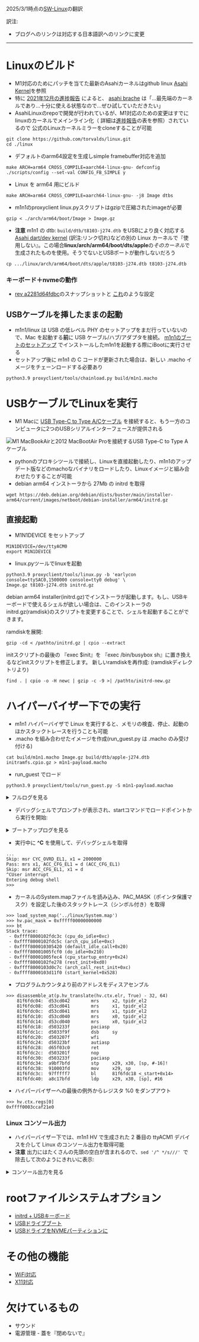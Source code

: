 2025/3/1時点の[SW-Linux](https://github.com/AsahiLinux/docs/blob/main/docs/SW-Linux.md)の翻訳

訳注:
- ブログへのリンクは対応する日本語訳へのリンクに変更

---
# Linuxのビルド
* M1対応のためにパッチを当てた最新のAsahiカーネルはgithub linux [Asahi Kernel](https://github.com/AsahiLinux/linux)を参照
* 特に [2021年12月の進捗報告](https://github.com/asfdrwe/asahi-linux-translations/blob/main/PROGRESS20211011.md) によると、
[asahi brache](https://github.com/AsahiLinux/linux/tree/asahi) は「...最先端のカーネルであり...十分に使える状態なので...ぜひ試していただきたい」
* AsahiLinuxのrepoで開発が行われているが、M1対応のための変更はすでにlinuxのカーネルでメインライン化（
詳細は[進捗報告](https://github.com/asfdrwe/asahi-linux-translations/blob/main/PROGRESS20211011.md)の表を参照）されているので
公式のLinuxカーネルミラーをcloneすることが可能

```
git clone https://github.com/torvalds/linux.git
cd ./linux
```

* デフォルトのarm64設定を生成しsimple framebuffer対応を追加

```
make ARCH=arm64 CROSS_COMPILE=aarch64-linux-gnu- defconfig
./scripts/config --set-val CONFIG_FB_SIMPLE y
```

* Linux を arm64 用にビルド

```
make ARCH=arm64 CROSS_COMPILE=aarch64-linux-gnu- -j8 Image dtbs
```

* m1n1のproxyclient linux.pyスクリプトはgzipで圧縮されたimageが必要

```
gzip < ./arch/arm64/boot/Image > Image.gz
```

* **注意** m1n1 の dtb: `build/dtb/t8103-j274.dtb` をUSBにより良く対応する [Asahi dart/dev kernel](https://github.com/AsahiLinux/linux/tree/dart/dev) (訳注:リンク切れ)などの別の Linux カーネルで『使用しない』。この場合**linux/arch/arm64/boot/dts/apple**の*そのカーネル*で生成されたものを使用。そうでないとUSBポートが動作しないだろう

```
cp .../linux/arch/arm64/boot/dts/apple/t8103-j274.dtb t8103-j274.dtb
```

### キーボード＋nvmeの動作
* [rev a2281d64fdbc](https://github.com/amworsley/AsahiLinux/tree/asahi-kbd)のスナップショットと
[これ](https://raw.githubusercontent.com/amworsley/asahi-wiki/main/images/config-keyboard+nvme)のような設定

## USBケーブルを挿したままの起動
  * m1n1/linux は USB の低レベル PHY のセットアップをまだ行っていないので、Mac を起動する**前**に USB ケーブル/ハブ/アダプタを接続。 
[m1n1のブートのセットアップ](Developer-Quickstart.md#セットアップ)
でインストールしたm1n1を起動する際にiBootに実行させる
  * セットアップ後に m1n1 の C コードが更新された場合は、新しい .macho イメージをチェーンロードする必要あり

```
python3.9 proxyclient/tools/chainload.py build/m1n1.macho
```

# USBケーブルでLinuxを実行
  * M1 Macに
[USB Type-C to Type A/Cケーブル](Developer-Quickstart.md#標準的なUSBケーブルを使ったUSBガジェットモード)
を接続すると、もう一方のコンピュータに2つのUSBシリアルインターフェースが提供される

![M1 MacBookAirと2012 MacBootAir Proを接続するUSB Type-C to Type Aケーブル](https://github.com/AsahiLinux/docs/blob/main/docs/assets/usb-setup.png)

  * pythonのプロキシツールで接続し、Linuxを直接起動したり、m1n1のアップデート版などのmachoなバイナリをロードしたり、Linuxイメージと組み合わせたりすることが可能
* debian arm64 インストーラから 27Mb の initrd を取得

```
wget https://deb.debian.org/debian/dists/buster/main/installer-arm64/current/images/netboot/debian-installer/arm64/initrd.gz
```

## 直接起動
* M1N1DEVICE をセットアップ
```
M1N1DEVICE=/dev/ttyACM0
export M1N1DEVICE
```

* linux.pyツールでlinuxを起動

```
python3.9 proxyclient/tools/linux.py -b 'earlycon console=ttySAC0,1500000 console=tty0 debug' \
Image.gz t8103-j274.dtb initrd.gz
```

debian arm64 installer(initrd.gz)でインストーラが起動します。もし、USBキーボードで使えるシェルが欲しい場合は、このインストーラのinitrd.gz(ramdisk)のスクリプトを変更することで、シェルを起動することができます。

ramdiskを展開:

```
gzip -cd < /pathto/initrd.gz | cpio --extract
```

initスクリプトの最後の 『exec $init』を 『exec /bin/busybox sh』に置き換えるなどinitスクリプトを修正します。
新しいramdiskを再作成: (ramdiskディレクトリより) 

```
find . | cpio -o -H newc | gzip -c -9 >| /pathto/initrd-new.gz
```

# ハイパーバイザー下での実行
  * m1n1 ハイパーバイザで Linux を実行すると、メモリの検査、停止、起動のほかスタックトレースを行うことも可能
  * .macho を組み合わせたイメージを作成(run_guest.py は .macho のみ受け付ける) 
```
cat build/m1n1.macho Image.gz build/dtb/apple-j274.dtb initramfs.cpio.gz > m1n1-payload.macho
```

 * run_guest でロード
```
python3.9 proxyclient/tools/run_guest.py -S m1n1-payload.machao
```

<details>
<summary>フルログを見る</summary>

```
% python3.9 proxyclient/tools/run_guest.py -S m1n1-payload.macho
Fetching ADT (0x00058000 bytes)...
Disable iodev IODEV.USB1
Initializing hypervisor over iodev IODEV.USB0
TTY> Starting secondary CPUs...
TTY> Starting CPU 1 (0:1)...   Started.
TTY> Starting CPU 2 (0:2)...   Started.
TTY> Starting CPU 3 (0:3)...   Started.
TTY> Starting CPU 4 (1:0)...   Started.
TTY> Starting CPU 5 (1:1)...   Started.
TTY> Starting CPU 6 (1:2)...   Started.
TTY> Starting CPU 7 (1:3)...   Started.
Removing ADT node /arm-io/dart-usb0
Removing ADT node /arm-io/atc-phy0
Removing ADT node /arm-io/usb-drd0
Removing ADT node /arm-io/acio0
Removing ADT node /arm-io/acio-cpu0
Removing ADT node /arm-io/dart-acio0
Removing ADT node /arm-io/apciec0
Removing ADT node /arm-io/dart-apciec0
Removing ADT node /arm-io/apciec0-piodma
Removing ADT node /arm-io/i2c0/hpmBusManager/hpm0
Removing ADT node /arm-io/atc0-dpxbar
Removing ADT node /arm-io/atc0-dpphy
Removing ADT node /arm-io/atc0-dpin0
Removing ADT node /arm-io/atc0-dpin1
Removing ADT node /arm-io/atc-phy0
Removing ADT node /cpus/cpu1
Removing ADT node /cpus/cpu2
Removing ADT node /cpus/cpu3
Removing ADT node /cpus/cpu4
Removing ADT node /cpus/cpu5
Removing ADT node /cpus/cpu6
Removing ADT node /cpus/cpu7
LOAD: _HDR 16384 bytes from 0 to 0
LOAD: TEXT 131072 bytes from 4000 to 4000
LOAD: RODA 32768 bytes from 24000 to 24000
LOAD: DATA 393216 bytes from 2c000 to 2c000
ZERO: 442368 bytes from 0x8c000 to 0xf8000
LOAD: PYLD 9851973 bytes from 8c000 to f8000
SKIP: 57256891 bytes from 0xa5d445 to 0x40f8000
Total region size: 0x11b4000 bytes
Physical memory: 0x819d30000 .. 0xbccbe8000
Guest region start: 0x81ade8000
Mapping guest physical memory...
Loading kernel image (0xa5d449 bytes)...
.........................................................................................................................................................................................................................................................................................................................................................................................................................................................................................................................................................................................................................................................................................................................................................................................................................................................................................................................................................................................................................................................................................................................................................................................................................................................
Copying SEPFW (0x750000 bytes)...
Copying TrustCache (0x60000 bytes)...
Adjusting addresses in ADT...
Uploading ADT (0x4f088 bytes)...
Setting up bootargs at 0x81bf98000...
Entering hypervisor shell. Type `start` to start the guest.
>>>
```


</details>

 * デバッグシェルでプロンプトが表示され、startコマンドでロードポイントから実行を開始:
<details>
<summary>ブートアップログを見る</summary>

```
Entering hypervisor shell. Type `start` to start the guest.
>>> start
Disabling other iodevs...
 - IODEV.UART
 - IODEV.FB
 - IODEV.USB1
 - IODEV.USB0_SEC
 - IODEV.USB1_SEC
Doing essential MMIO remaps...
Updating page tables...
PT[200000000:235200000] -> HW
PT[235200000:235204000] -> RESERVED VUART
PT[235204000:23b700420] -> HW
PT[23b700420:23b700424] -> RESERVED PMU HACK
PT[23b700424:23d280088] -> HW
PT[23d280088:23d28008c] -> RESERVED PMU HACK
PT[23d28008c:23d280098] -> HW
PT[23d280098:23d28009c] -> RESERVED PMU HACK
PT[23d28009c:700000000] -> HW
Improving logo...
Shutting down framebuffer...
Enabling SPRR...
Enabling GXF...
Jumping to entrypoint at 0x81b118800
Pass: mrs x0, HID5_EL1 = 2082df50e700df14 (HID5_EL1)
Pass: msr HID5_EL1, x0 = 2082df50e700df14 (OK) (HID5_EL1)
Pass: mrs x0, EHID9_EL1 = 600000811 (EHID9_EL1)
Pass: msr EHID9_EL1, x0 = 600000811 (OK) (EHID9_EL1)
Pass: mrs x0, EHID10_EL1 = 3000528002788 (EHID10_EL1)
Pass: msr EHID10_EL1, x0 = 3000528002788 (OK) (EHID10_EL1)
Pass: mrs x0, EHID20_EL1 = 618100 (EHID20_EL1)
Pass: msr EHID20_EL1, x0 = 618100 (OK) (EHID20_EL1)
Pass: mrs x0, EHID20_EL1 = 618100 (EHID20_EL1)
Pass: msr EHID20_EL1, x0 = 618100 (OK) (EHID20_EL1)
Pass: mrs x0, EHID20_EL1 = 618100 (EHID20_EL1)
Pass: msr EHID20_EL1, x0 = 618100 (OK) (EHID20_EL1)
Pass: mrs x1, CYC_OVRD_EL1 = 2000000 (CYC_OVRD_EL1)
Skip: msr CYC_OVRD_EL1, x1 = 2000000
Pass: mrs x1, ACC_CFG_EL1 = d (ACC_CFG_EL1)
Skip: msr ACC_CFG_EL1, x1 = d
```

</details>

  *  実行中に **^C** を使用して、デバッグシェルを取得

```
...
Skip: msr CYC_OVRD_EL1, x1 = 2000000
Pass: mrs x1, ACC_CFG_EL1 = d (ACC_CFG_EL1)
Skip: msr ACC_CFG_EL1, x1 = d
^CUser interrupt
Entering debug shell
>>> 
```
  *  カーネルのSystem.mapファイルを読み込み、PAC_MASK（ポインタ保護マスク）を設定した後のスタックトレース（シンボル付き）を取得

```
>>> load_system_map('../linux/System.map')
>>> hv.pac_mask = 0xfffff00000000000
>>> bt
Stack trace:
 - 0xffff8000102fdc3c (cpu_do_idle+0xc)
 - 0xffff8000102fdc5c (arch_cpu_idle+0xc)
 - 0xffff800010305420 (default_idle_call+0x20)
 - 0xffff80001005fcf0 (do_idle+0x210)
 - 0xffff80001005fec4 (cpu_startup_entry+0x24)
 - 0xffff8000102fe278 (rest_init+0xd0)
 - 0xffff8000103d0c7c (arch_call_rest_init+0xc)
 - 0xffff8000103d11f0 (start_kernel+0x528)
```

  * プログラムカウンタより前のアドレスをディスアセンブル

```
>>> disassemble_at(p.hv_translate(hv.ctx.elr, True) - 32, 64)
    81f6fdc04:  d53cd042        mrs     x2, tpidr_el2
    81f6fdc08:  d53cd041        mrs     x1, tpidr_el2
    81f6fdc0c:  d53cd041        mrs     x1, tpidr_el2
    81f6fdc10:  d53cd040        mrs     x0, tpidr_el2
    81f6fdc14:  d53cd040        mrs     x0, tpidr_el2
    81f6fdc18:  d503233f        paciasp
    81f6fdc1c:  d5033f9f        dsb     sy
    81f6fdc20:  d503207f        wfi
    81f6fdc24:  d50323bf        autiasp
    81f6fdc28:  d65f03c0        ret
    81f6fdc2c:  d503201f        nop
    81f6fdc30:  d503233f        paciasp
    81f6fdc34:  a9bf7bfd        stp     x29, x30, [sp, #-16]!
    81f6fdc38:  910003fd        mov     x29, sp
    81f6fdc3c:  97fffff7        bl      81f6fdc18 <_start+0x14>
    81f6fdc40:  a8c17bfd        ldp     x29, x30, [sp], #16
```

  * ハイパーバイザーへの最後の例外からレジスタ %0 をダンプアウト

```
>>> hv.ctx.regs[0]
0xffff0003ccaf21e0
```

### Linux コンソール出力
* ハイパーバイザー下では、m1n1 HV で生成された 2 番目の ttyACM1 デバイスを介して Linux のコンソール出力を取得可能
* **注意** 出力にはたくさんの先頭の空白が含まれるので、```sed '/^ */s///' ```で除去して次のようにきれいに表示:

<details>
<summary>コンソール出力を見る</summary>

```
% picocom /dev/ttyACM1
picocom v3.1
port is        : /dev/ttyACM1
flowcontrol    : none
baudrate is    : 9600
parity is      : none
databits are   : 8
stopbits are   : 1
escape is      : C-a
local echo is  : no
noinit is      : no
noreset is     : no
hangup is      : no
nolock is      : no
send_cmd is    : sz -vv
receive_cmd is : rz -vv -E
imap is        : 
omap is        : 
emap is        : crcrlf,delbs,
logfile is     : none
initstring     : none
exit_after is  : not set
exit is        : no
Type [C-a] [C-h] to see available commands
Terminal ready
m1n1
sc: Initializing
CPU init... CPU: M1 Icestorm
boot_args at 0x81bd9c000
revision:     2
version:      2
virt_base:    0xfffffe0011b34000
phys_base:    0x819b34000
mem_size:     0x3b30b0000
top_of_kdata: 0x81bda0000
video:
base:       0xbd2ce4000
display:    0x0
stride:     0x2800
width:      2560
height:     1600
depth:      0x1001e
machine_type: 0
devtree:      0xfffffe0012b34000
devtree_size: 0x58000
cmdline:      -v
boot_flags:   0x0
mem_size_act: 0x400000000
m1n1 vda44067
Copyright (C) 2021 The Asahi Linux Contributors
Licensed under the MIT license
Running in EL1
Heap base: 0x81ece4000
MMU: Initializing...
MMU: SCTLR_EL1: 100030d50980 -> 30901085
MMU: running with MMU and caches enabled!
fb init: 2560x1600 (30) [s=2560] @0xbd2ce4000
fb console: max rows 46, max cols 64
fb: display logo
Device info:
Model: MacBookAir10,1
Target: J313
Board-ID: 0x26
Chip-ID: 0x8103
WDT registers @ 0x23d2b0000
WDT disabled
pmgr: initialized, 272 devices found.
Initialization complete.
Checking for payloads...
Found a gzip compressed payload at 0x81ace4000
Uncompressing... 2029114 bytes uncompressed to 5693448 bytes
Found a kernel at 0x81ee00000
Found a devicetree at 0x81aed363a
Found a gzip compressed payload at 0x81aed446f
Uncompressing... 7819222 bytes uncompressed to 16741888 bytes
Found a cpio initramfs at 0x81f400000
No more payloads at 0x81b649445
Starting secondary CPUs...
FDT: initrd at 0x81f400000 size 0xff7600
FDT: framebuffer@bd2ce4000 base 0xbd2ce4000 size 0xfa0000
ADT: 64 bytes of random seed available
FDT: KASLR seed initialized
FDT: Passing 64 bytes of random seed
FDT: DRAM at 0x800000000 size 0x400000000
FDT: Usable memory is 0x819b34000..0xbccbe4000 (0x3b30b0000)
FDT: CPU 1 is not alive, disabling...
FDT: CPU 2 is not alive, disabling...
FDT: CPU 3 is not alive, disabling...
FDT: CPU 4 is not alive, disabling...
FDT: CPU 5 is not alive, disabling...
FDT: CPU 6 is not alive, disabling...
FDT: CPU 7 is not alive, disabling...
FDT prepared at 0x8203f8000
tps6598x: Error getting /arm-io/i2c0/hpmBusManager/hpm0 node
usb: tps6598x_init failed for /arm-io/i2c0/hpmBusManager/hpm0.
usb: failed to init hpm0
pmgr: Error getting node /arm-io/atc-phy0
usb: unable to bringup the phy with index 0
tunable: unable to find ADT node /arm-io/apcie/pci-bridge1.
pcie: Error applying apcie-config-tunables for /arm-io/apcie/pci-bridge1
Preparing to boot kernel at 0x81ee00000 with fdt at 0x8203f8000
Valid payload found
Preparing to run next stage at 0x81ee00000...
MMU: shutting down...
MMU: shutdown successful, clearing caches
Vectoring to next stage...
M1 Linux
Starting Shell
Still running 1
Still running 2
Still running 3
Still running 4
Still running 5
Still running 6
Still running 7
Still running 8
Still running 9
Still running 10
Still running 11
Still running 12
Still running 13
Still running 14
Still running 15
Still running 16
Still running 17
Still running 18
Still running 19
Still running 20
Still running 21
....
```

</details>

# rootファイルシステムオプション
 * [initrd + USBキーボード](SW-Linux-USBKeyboard.md)
 * [USBドライブブート](SW-Linux-USB-drive.md)
 * [USBドライブをNVMEパーティションに](SW-Linux-NVME.md)

# その他の機能
 * [WiFi対応](SW-Linux-WiFi.md)
 * [X11対応](SW-Linux-X11.md)

# 欠けているもの
 * サウンド
 * 電源管理 - 蓋を『閉めないで』
